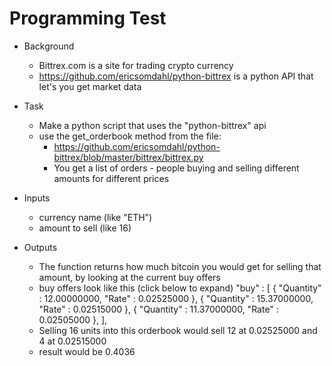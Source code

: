 # Programming Test
- Background
  - Bittrex.com is a site for trading crypto currency
  - https://github.com/ericsomdahl/python-bittrex is a python API that let's you get market data

- Task
  - Make a python script that uses the "python-bittrex" api
  - use the get_orderbook method from the file:
     - https://github.com/ericsomdahl/python-bittrex/blob/master/bittrex/bittrex.py
     - You get a list of orders - people buying and selling different amounts for different prices

- Inputs
  - currency name (like "ETH")
  - amount to sell (like 16)

- Outputs
  - The function returns how much bitcoin you would get for selling that amount, by looking at the current buy offers
  - buy offers look like this (click below to expand)
        "buy" : [
        {
                "Quantity" : 12.00000000,
                "Rate" : 0.02525000
            },
        {
                "Quantity" : 15.37000000,
                "Rate" : 0.02515000
            },
        {
                "Quantity" : 11.37000000,
                "Rate" : 0.02505000
            },
        ],
  - Selling 16 units into this orderbook would sell 12 at 0.02525000 and 4 at 0.02515000
  - result would be 0.4036
